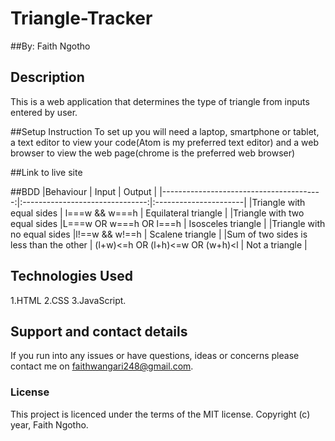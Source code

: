 # Triangle-Tracker

##By: Faith Ngotho

## Description
This is a web application that determines the type of triangle from inputs entered by user.

##Setup Instruction
To set up you will need a laptop, smartphone or tablet, a text editor to view your code(Atom is my preferred text editor) and a web browser to view the web page(chrome is the preferred web browser)

##Link to live site


##BDD
|Behaviour                                |  Input                          | Output                |
|----------------------------------------:|:-------------------------------:|:----------------------|
|Triangle with equal sides                | l===w && w===h                  | Equilateral triangle  |
|Triangle with two equal sides            |L===w OR w===h OR l===h          | Isosceles triangle    |
|Triangle with no equal sides             |l!==w && w!==h                   | Scalene triangle      |
|Sum of two sides is less than the other  | (l+w)<=h OR (l+h)<=w OR (w+h)<l | Not a triangle        |

## Technologies Used
1.HTML
2.CSS
3.JavaScript.

## Support and contact details
If you run into any issues or have questions, ideas or concerns please contact me on faithwangari248@gmail.com.

### License
This project is licenced under the terms of the MIT license.
Copyright (c) year, Faith Ngotho.
